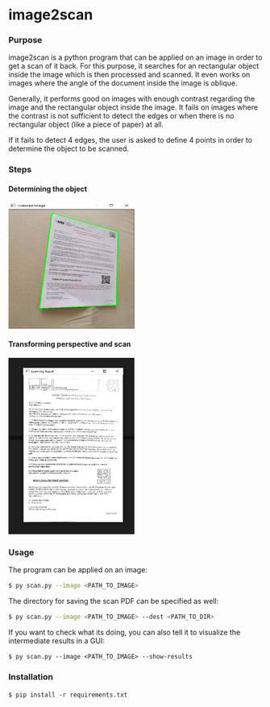 # image2scan

### Purpose
image2scan is a python program that can be applied on an image in order to get a scan of it back.
For this purpose, it searches for an rectangular object inside the image which is then processed and scanned.
It even works on images where the angle of the document inside the image is oblique. 

Generally, it performs good on images with enough contrast regarding the image and the rectangular object inside the image. 
It fails on images where the contrast is not sufficient to detect the edges or when there is no rectangular object (like a piece of paper) at all.

If it fails to detect 4 edges, the user is asked to define 4 points in order to determine the object to be scanned.

### Steps
#### Determining the object
<img src="./docs/img/outlined.JPG" width="250px" height="250px" alt="Outlined" />

#### Transforming perspective and scan
<img src="./docs/img/scanned.JPG" width="250px" height="350px" alt="Scanned" />

### Usage
The program can be applied on an image:
 
 ```bash
$ py scan.py --image <PATH_TO_IMAGE>
```

The directory for saving the scan PDF can be specified as well:
```bash
$ py scan.py --image <PATH_TO_IMAGE> --dest <PATH_TO_DIR>
```
 
If you want to check what its doing, you can also tell it to visualize the intermediate results in a GUI:
 
 ```
 $ py scan.py --image <PATH_TO_IMAGE> --show-results
```

### Installation
`$ pip install -r requirements.txt`
